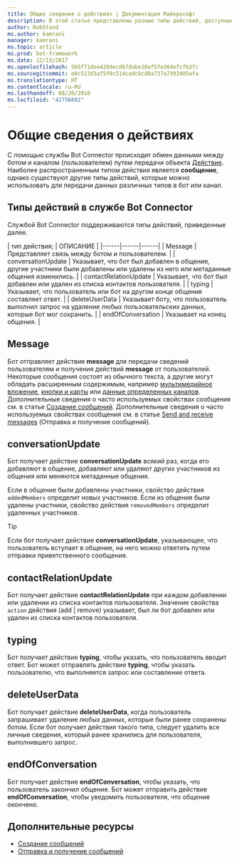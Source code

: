 ```yaml
---
title: Общие сведения о действиях | Документация Майкрософт
description: В этой статье представлены разные типы действий, доступные в службе Bot Connector.
author: RobStand
ms.author: kamrani
manager: kamrani
ms.topic: article
ms.prod: bot-framework
ms.date: 12/13/2017
ms.openlocfilehash: 565f71dee4269ecd67dabe18af57e36defcfb3fc
ms.sourcegitcommit: e8c513d3af5f0c514cadcbcd0a737a7393405afa
ms.translationtype: HT
ms.contentlocale: ru-RU
ms.lasthandoff: 08/20/2018
ms.locfileid: "42756692"
---
```

# <a name="activities-overview"></a>Общие сведения о действиях

С помощью службы Bot Connector происходит обмен данными между ботом и каналом (пользователем) путем передачи объекта [Действие][Activity]. Наиболее распространенным типом действия является **сообщение**, однако существуют другие типы действий, которые можно использовать для передачи данных различных типов в бот или канал. 

## <a name="activity-types-in-the-bot-connector-service"></a>Типы действий в службе Bot Connector

Службой Bot Connector поддерживаются типы действий, приведенные далее.

| тип действия; | ОПИСАНИЕ |
|------|------|------|
| Message | Представляет связь между ботом и пользователем. |
| conversationUpdate | Указывает, что бот был добавлен в общение, другие участники были добавлены или удалены из него или метаданные общения изменились. |
| contactRelationUpdate | Указывает, что бот был добавлен или удален из списка контактов пользователя. |
| typing | Указывает, что пользователь или бот на другом конце общения составляет ответ. | 
| deleteUserData | Указывает боту, что пользователь выполнил запрос на удаление любых пользовательских данных, которые бот мог сохранить. |
| endOfConversation | Указывает на конец общения. |

## <a name="message"></a>Message

Бот отправляет действия **message** для передачи сведений пользователям и получения действий **message** от пользователей. Некоторые сообщения состоят из обычного текста, а другие могут обладать расширенным содержимым, например [мультимедийное вложение](bot-framework-rest-connector-add-media-attachments.md), [кнопки и карты](bot-framework-rest-connector-add-rich-cards.md) или [данные определенных каналов](bot-framework-rest-connector-channeldata.md). Дополнительные сведения о часто используемых свойствах сообщения см. в статье [Создание сообщений](bot-framework-rest-connector-create-messages.md). Дополнительные сведения о часто используемых свойствах сообщения см. в статье [Send and receive messages](bot-framework-rest-connector-send-and-receive-messages.md) (Отправка и получение сообщений). 

## <a name="conversationupdate"></a>conversationUpdate

Бот получает действие **conversationUpdate** всякий раз, когда его добавляют в общение, добавляют или удаляют других участников из общения или меняются метаданные общения. 

Если в общение были добавлены участники, свойство действия `addedMembers` определит новых участников. Если из общения были удалены участники, свойство действия `removedMembers` определит удаленных участников. 

> [!TIP]
> Если бот получает действие **conversationUpdate**, указывающее, что пользователь вступает в общение, на него можно ответить путем отправки приветственного сообщения. 

## <a name="contactrelationupdate"></a>contactRelationUpdate

Бот получает действие **contactRelationUpdate** при каждом добавлении или удалении из списка контактов пользователя. Значение свойства `action` действия (add | remove) указывает, был ли бот добавлен или удален из списка контактов пользователя.

## <a name="typing"></a>typing

Бот получает действие **typing**, чтобы указать, что пользователь вводит ответ. Бот может отправлять действие **typing**, чтобы указать пользователю, что выполняется запрос или составление ответа. 

## <a name="deleteuserdata"></a>deleteUserData

Бот получает действие **deleteUserData**, когда пользователь запрашивает удаление любых данных, которые были ранее сохранены ботом. Если бот получает действия такого типа, следует удалить все личные сведения, который ранее хранились для пользователя, выполнившего запрос.

## <a name="endofconversation"></a>endOfConversation 

Бот получает действие **endOfConversation**, чтобы указать, что пользователь закончил общение. Бот может отправить действие **endOfConversation**, чтобы уведомить пользователя, что общение окончено. 

## <a name="additional-resources"></a>Дополнительные ресурсы

- [Создание сообщений](bot-framework-rest-connector-create-messages.md)
- [Отправка и получение сообщений](bot-framework-rest-connector-send-and-receive-messages.md)

[Activity]: bot-framework-rest-connector-api-reference.md#activity-object